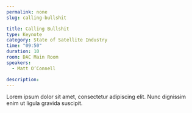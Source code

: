 ```yaml
---
permalink: none
slug: calling-bullshit

title: Calling Bullshit
type: Keynote
category: State of Satellite Industry
time: "09:50"
duration: 10
room: DAC Main Room
speakers:
  - Matt O’Connell

description: 
---
```

Lorem ipsum dolor sit amet, consectetur adipiscing elit. Nunc dignissim enim ut ligula gravida suscipit.